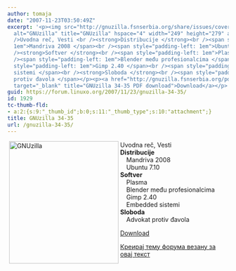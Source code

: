 ```yaml
---
author: tomaja
date: "2007-11-23T03:50:49Z"
excerpt: '<p><img src="http://gnuzilla.fsnserbia.org/share/issues/cover_34-35.png"
  alt="GNUzilla" title="GNUzilla" hspace="4" width="249" height="279" align="left"
  />Uvodna reč, Vesti <br /><strong>Distribucije </strong><br /><span style="padding-left:
  1em">Mandriva 2008 </span><br /><span style="padding-left: 1em">Ubuntu 7.10 </span><br
  /><strong>Softver </strong><br /><span style="padding-left: 1em">Plasma </span><br
  /><span style="padding-left: 1em">Blender među profesionalcima </span><br /><span
  style="padding-left: 1em">Gimp 2.40 </span><br /><span style="padding-left: 1em">Embedded
  sistemi </span><br /><strong>Sloboda </strong><br /><span style="padding-left: 1em">Advokat
  protiv đavola </span></p><p><a href="http://gnuzilla.fsnserbia.org/pdf/GNUzilla34-35.pdf"
  target="_blank" title="GNUzilla 34-35 PDF download">Download</a></p>'
guid: https://forum.linuxo.org/2007/11/23/gnuzilla-34-35/
id: 1929
tc-thumb-fld:
- a:2:{s:9:"_thumb_id";b:0;s:11:"_thumb_type";s:10:"attachment";}
title: GNUzilla 34-35
url: /gnuzilla-34-35/
---
```

<img src="http://gnuzilla.fsnserbia.org/share/issues/cover_34-35.png" alt="GNUzilla" title="GNUzilla" hspace="4" width="249" height="279" align="left" />Uvodna reč, Vesti  
**Distribucije**  
<span style="padding-left: 1em">Mandriva 2008 </span>  
<span style="padding-left: 1em">Ubuntu 7.10 </span>  
**Softver**  
<span style="padding-left: 1em">Plasma </span>  
<span style="padding-left: 1em">Blender među profesionalcima </span>  
<span style="padding-left: 1em">Gimp 2.40 </span>  
<span style="padding-left: 1em">Embedded sistemi </span>  
**Sloboda**  
<span style="padding-left: 1em">Advokat protiv đavola </span>

<a href="http://gnuzilla.fsnserbia.org/pdf/GNUzilla34-35.pdf" target="_blank" title="GNUzilla 34-35 PDF download">Download</a>

<!--break-->

[Креирај тему форума везану за овај текст](https://linuxo.org/nova-tema-na-forumu/?se_pid=1929)